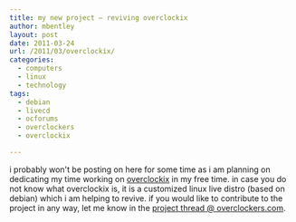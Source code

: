 ```yaml
---
title: my new project – reviving overclockix
author: mbentley
layout: post
date: 2011-03-24
url: /2011/03/overclockix/
categories:
  - computers
  - linux
  - technology
tags:
  - debian
  - livecd
  - ocforums
  - overclockers
  - overclockix

---
```

i probably won't be posting on here for some time as i am planning on dedicating my time working on [overclockix][1] in my free time. in case you do not know what overclockix is, it is a customized linux live distro (based on debian) which i am helping to revive. if you would like to contribute to the project in any way, let me know in the [project thread @ overclockers.com][2].

 [1]: http://www.overclockers.com/overclockix-revived-overclockerscom-linux-distribution/
 [2]: http://www.overclockers.com/forums/showthread.php?t=671690
